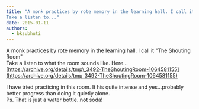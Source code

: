 ```yaml
---
title: "A monk practices by rote memory in the learning hall. I call it \"The Shouting Room\"
Take a listen to..."
date: 2015-01-11
authors: 
  - bksubhuti
---
```


A monk practices by rote memory in the learning hall. I call it "The Shouting Room"  
Take a listen to what the room sounds like. Here... [https://archive.org/details/tmp\_3492-TheShoutingRoom-1064581155](https://archive.org/details/tmp_3492-TheShoutingRoom-1064581155)  
  
I have tried practicing in this room. It his quite intense and yes...probably better progress than doing it quietly alone.﻿  
Ps. That is just a water bottle..not soda!﻿



